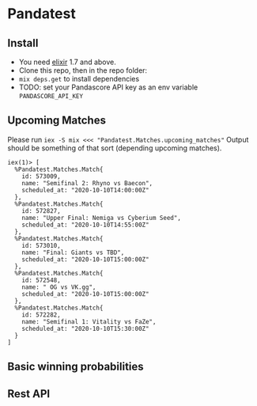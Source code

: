 # Pandatest

## Install

- You need [elixir](https://elixir-lang.org/install.html) 1.7 and above.
- Clone this repo, then in the repo folder:
- `mix deps.get` to install dependencies
- TODO: set your Pandascore API key as an env variable `PANDASCORE_API_KEY`

## Upcoming Matches

Please run `iex -S mix <<< "Pandatest.Matches.upcoming_matches"`
Output should be something of that sort (depending upcoming matches).

```
iex(1)> [
  %Pandatest.Matches.Match{
    id: 573009,
    name: "Semifinal 2: Rhyno vs Baecon",
    scheduled_at: "2020-10-10T14:00:00Z"
  },
  %Pandatest.Matches.Match{
    id: 572827,
    name: "Upper Final: Nemiga vs Cyberium Seed",
    scheduled_at: "2020-10-10T14:55:00Z"
  },
  %Pandatest.Matches.Match{
    id: 573010,
    name: "Final: Giants vs TBD",
    scheduled_at: "2020-10-10T15:00:00Z"
  },
  %Pandatest.Matches.Match{
    id: 572548,
    name: " OG vs VK.gg",
    scheduled_at: "2020-10-10T15:00:00Z"
  },
  %Pandatest.Matches.Match{
    id: 572282,
    name: "Semifinal 1: Vitality vs FaZe",
    scheduled_at: "2020-10-10T15:30:00Z"
  }
]
```

## Basic winning probabilities

## Rest API
